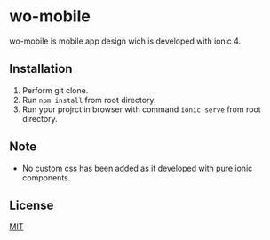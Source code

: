 # wo-mobile

wo-mobile is mobile app design wich is developed with ionic 4.

## Installation

1. Perform git clone.
2. Run ```npm install``` from root directory.
3. Run ypur projrct in browser with command ```ionic serve```
from root directory.

## Note
- No custom css has been added as it developed with pure ionic components.

## License
[MIT](https://choosealicense.com/licenses/mit/)

